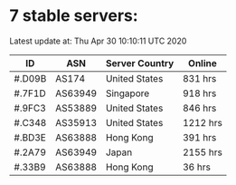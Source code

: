 # 7 stable servers:

Latest update at: Thu Apr 30 10:10:11 UTC 2020

| ID | ASN | Server Country | Online |
| -- | --- | -------------- | ------ |
| #.D09B | AS174 | United States | 831 hrs |
| #.7F1D | AS63949 | Singapore | 918 hrs |
| #.9FC3 | AS53889 | United States | 846 hrs |
| #.C348 | AS35913 | United States | 1212 hrs |
| #.BD3E | AS63888 | Hong Kong | 391 hrs |
| #.2A79 | AS63949 | Japan | 2155 hrs |
| #.33B9 | AS63888 | Hong Kong | 36 hrs |

